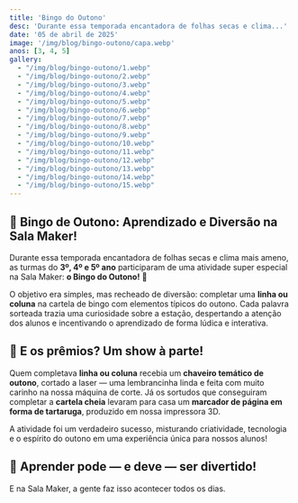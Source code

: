 ```yaml
---
title: 'Bingo do Outono'
desc: 'Durante essa temporada encantadora de folhas secas e clima...'
date: '05 de abril de 2025'
image: '/img/blog/bingo-outono/capa.webp'
anos: [3, 4, 5]
gallery:
  - "/img/blog/bingo-outono/1.webp"
  - "/img/blog/bingo-outono/2.webp"
  - "/img/blog/bingo-outono/3.webp"
  - "/img/blog/bingo-outono/4.webp"
  - "/img/blog/bingo-outono/5.webp"
  - "/img/blog/bingo-outono/6.webp"
  - "/img/blog/bingo-outono/7.webp"
  - "/img/blog/bingo-outono/8.webp"
  - "/img/blog/bingo-outono/9.webp"
  - "/img/blog/bingo-outono/10.webp"
  - "/img/blog/bingo-outono/11.webp"
  - "/img/blog/bingo-outono/12.webp"
  - "/img/blog/bingo-outono/13.webp"
  - "/img/blog/bingo-outono/14.webp"
  - "/img/blog/bingo-outono/15.webp"
---
```


## 🍂 Bingo de Outono: Aprendizado e Diversão na Sala Maker!

Durante essa temporada encantadora de folhas secas e clima mais ameno, as turmas do **3º, 4º e 5º ano** participaram de uma atividade super especial na Sala Maker: **o Bingo do Outono!** 🍁

O objetivo era simples, mas recheado de diversão: completar uma **linha ou coluna** na cartela de bingo com elementos típicos do outono. Cada palavra sorteada trazia uma curiosidade sobre a estação, despertando a atenção dos alunos e incentivando o aprendizado de forma lúdica e interativa.

## 🧡 E os prêmios? Um show à parte!

Quem completava **linha ou coluna** recebia um **chaveiro temático de outono**, cortado a laser — uma lembrancinha linda e feita com muito carinho na nossa máquina de corte. Já os sortudos que conseguiram completar a **cartela cheia** levaram para casa um **marcador de página em forma de tartaruga**, produzido em nossa impressora 3D.

A atividade foi um verdadeiro sucesso, misturando criatividade, tecnologia e o espírito do outono em uma experiência única para nossos alunos!

## 🍃 Aprender pode — e deve — ser divertido!

E na Sala Maker, a gente faz isso acontecer todos os dias.
